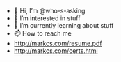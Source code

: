 - 👋 Hi, I’m @who-s-asking
- 👀 I’m interested in stuff
- 🌱 I’m currently learning about stuff
- 📫 How to reach me 
- http://markcs.com/resume.pdf
- http://markcs.com/certs.html

<!---
who-s-asking/who-s-asking is a ✨ special ✨ repository because its `README.md` (this file) appears on your GitHub profile.
You can click the Preview link to take a look at your changes.
--->
